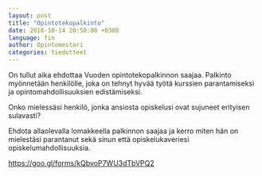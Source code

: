 ```yaml
---
layout: post
title: "Opintotekopalkinto"
date: 2018-10-14 20:50:00 +0300
language: fin
author: Opintomestari
categories: tiedotteet
---
```

On tullut aika ehdottaa Vuoden opintotekopalkinnon saajaa. Palkinto  myönnetään henkilölle, joka on tehnyt hyvää työtä kurssien parantamiseksi ja opintomahdollisuuksien edistämiseksi.

Onko mielessäsi henkilö, jonka ansiosta opiskelusi ovat sujuneet erityisen sulavasti?

Ehdota allaolevalla lomakkeella palkinnon saajaa ja kerro miten hän on mielestäsi parantanut sekä sinun että opiskelukaveriesi opiskelumahdollisuuksia.

<https://goo.gl/forms/kQbvoP7WU3dTbVPQ2>